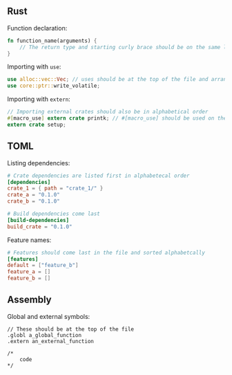 ## Rust

Function declaration:
```rust
fn function_name(arguments) {
    // The return type and starting curly brace should be on the same line as the function name
}
```

Importing with ``use``:
```rust
use alloc::vec::Vec; // uses should be at the top of the file and arranged in alphabetical order
use core::ptr::write_volatile;
```

Importing with ``extern``:
```rust
// Importing external crates should also be in alphabetical order
#[macro_use] extern crate printk; // #[macro_use] should be used on the same line so it's easier to read
extern crate setup;
```

## TOML

Listing dependencies:
```toml
# Crate dependencies are listed first in alphabetecal order
[dependencies]
crate_1 = { path = "crate_1/" }
crate_a = "0.1.0"
crate_b = "0.1.0"

# Build dependencies come last
[build-dependencies]
build_crate = "0.1.0"
```

Feature names:
```toml
# Features should come last in the file and sorted alphabetcally
[features]
default = ["feature_b"]
feature_a = []
feature_b = []
```

## Assembly

Global and external symbols:
```assembly
// These should be at the top of the file
.globl a_global_function
.extern an_external_function

/*
    code
*/

```
